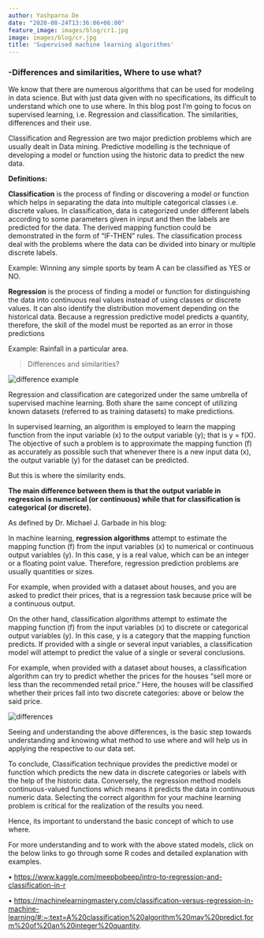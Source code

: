 ```yaml
---
author: Yashparna De
date: "2020-08-24T13:36:06+06:00"
feature_image: images/blog/cr1.jpg
image: images/blog/cr.jpg
title: 'Supervised machine learning algorithms'
---
```

### -Differences and similarities, Where to use what?


We know that there are numerous algorithms that can be used for modeling in data science. But with just data given with no specifications, its difficult to understand which one to use where. In this blog post I’m going to focus on supervised learning, i.e.  Regression and classification. The similarities, differences and their use.

Classification and Regression are two major prediction problems which are usually dealt in Data mining. Predictive modelling is the technique of developing a model or function using the historic data to predict the new data.



**Definitions:**

**Classification** is the process of finding or discovering a model or function which helps in separating the data into multiple categorical classes i.e. discrete values. In classification, data is categorized under different labels according to some parameters given in input and then the labels are predicted for the data.
The derived mapping function could be demonstrated in the form of “IF-THEN” rules. The classification process deal with the problems where the data can be divided into binary or multiple discrete labels.

 Example: Winning any simple sports by team A can be classified as YES or NO.

**Regression** is the process of finding a model or function for distinguishing the data into continuous real values instead of using classes or discrete values. It can also identify the distribution movement depending on the historical data. Because a regression predictive model predicts a quantity, therefore, the skill of the model must be reported as an error in those predictions

Example: Rainfall in a particular area.

>Differences and similarities?


![difference example](images/blog/cr2.png)


Regression and classification are categorized under the same umbrella of supervised machine learning. Both share the same concept of utilizing known datasets (referred to as training datasets) to make predictions.

In supervised learning, an algorithm is employed to learn the mapping function from the input variable (x) to the output variable (y); that is y = f(X).
The objective of such a problem is to approximate the mapping function (f) as accurately as possible such that whenever there is a new input data (x), the output variable (y) for the dataset can be predicted.

But this is where the similarity ends.

**The main difference between them is that the output variable in regression is numerical (or continuous) while that for classification is categorical (or discrete).**

As defined by Dr. Michael J. Garbade in his blog:

In machine learning, **regression algorithms** attempt to estimate the mapping function (f) from the input variables (x) to numerical or continuous output variables (y).
In this case, y is a real value, which can be an integer or a floating point value. Therefore, regression prediction problems are usually quantities or sizes.

For example, when provided with a dataset about houses, and you are asked to predict their prices, that is a regression task because price will be a continuous output.


On the other hand, classification algorithms attempt to estimate the mapping function (f) from the input variables (x) to discrete or categorical output variables (y).
In this case, y is a category that the mapping function predicts. If provided with a single or several input variables, a classification model will attempt to predict the value of a single or several conclusions.

For example, when provided with a dataset about houses, a classification algorithm can try to predict whether the prices for the houses “sell more or less than the recommended retail price.”
Here, the houses will be classified whether their prices fall into two discrete categories: above or below the said price.

![differences](images/blog/cr3.jpg)


Seeing and understanding the above differences, is the basic step towards understanding and knowing what method to use where and will help us in applying the respective to our data set. 


To conclude, Classification technique provides the predictive model or function which predicts the new data in discrete categories or labels with the help of the historic data. Conversely, the regression method models continuous-valued functions which means it predicts the data in continuous numeric data.
Selecting the correct algorithm for your machine learning problem is critical for the realization of the results you need.

Hence, its important to understand the basic concept of which to use where.



For more understanding and to work with the above stated models, click on the below links to go through some R codes and detailed explanation with examples.

•	https://www.kaggle.com/meepbobeep/intro-to-regression-and-classification-in-r

•	https://machinelearningmastery.com/classification-versus-regression-in-machine-learning/#:~:text=A%20classification%20algorithm%20may%20predict,form%20of%20an%20integer%20quantity.

